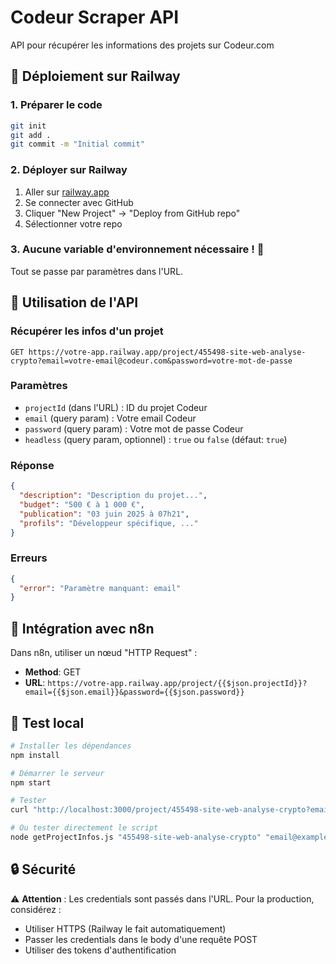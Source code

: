 # Codeur Scraper API

API pour récupérer les informations des projets sur Codeur.com

## 🚀 Déploiement sur Railway

### 1. Préparer le code
```bash
git init
git add .
git commit -m "Initial commit"
```

### 2. Déployer sur Railway
1. Aller sur [railway.app](https://railway.app)
2. Se connecter avec GitHub
3. Cliquer "New Project" → "Deploy from GitHub repo"
4. Sélectionner votre repo

### 3. Aucune variable d'environnement nécessaire ! 🎉
Tout se passe par paramètres dans l'URL.

## 📡 Utilisation de l'API

### Récupérer les infos d'un projet
```
GET https://votre-app.railway.app/project/455498-site-web-analyse-crypto?email=votre-email@codeur.com&password=votre-mot-de-passe
```

### Paramètres
- `projectId` (dans l'URL) : ID du projet Codeur
- `email` (query param) : Votre email Codeur
- `password` (query param) : Votre mot de passe Codeur
- `headless` (query param, optionnel) : `true` ou `false` (défaut: `true`)

### Réponse
```json
{
  "description": "Description du projet...",
  "budget": "500 € à 1 000 €",
  "publication": "03 juin 2025 à 07h21",
  "profils": "Développeur spécifique, ..."
}
```

### Erreurs
```json
{
  "error": "Paramètre manquant: email"
}
```

## 🔗 Intégration avec n8n

Dans n8n, utiliser un nœud "HTTP Request" :
- **Method**: GET
- **URL**: `https://votre-app.railway.app/project/{{$json.projectId}}?email={{$json.email}}&password={{$json.password}}`

## 🧪 Test local

```bash
# Installer les dépendances
npm install

# Démarrer le serveur
npm start

# Tester
curl "http://localhost:3000/project/455498-site-web-analyse-crypto?email=test@example.com&password=motdepasse"

# Ou tester directement le script
node getProjectInfos.js "455498-site-web-analyse-crypto" "email@example.com" "motdepasse"
```

## 🔒 Sécurité

⚠️ **Attention** : Les credentials sont passés dans l'URL. Pour la production, considérez :
- Utiliser HTTPS (Railway le fait automatiquement)
- Passer les credentials dans le body d'une requête POST
- Utiliser des tokens d'authentification

